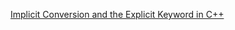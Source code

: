 
[Implicit Conversion and the Explicit Keyword in C++](https://youtu.be/Rr1NX1lH3oE?list=PLlrATfBNZ98dudnM48yfGUldqGD0S4FFb)
